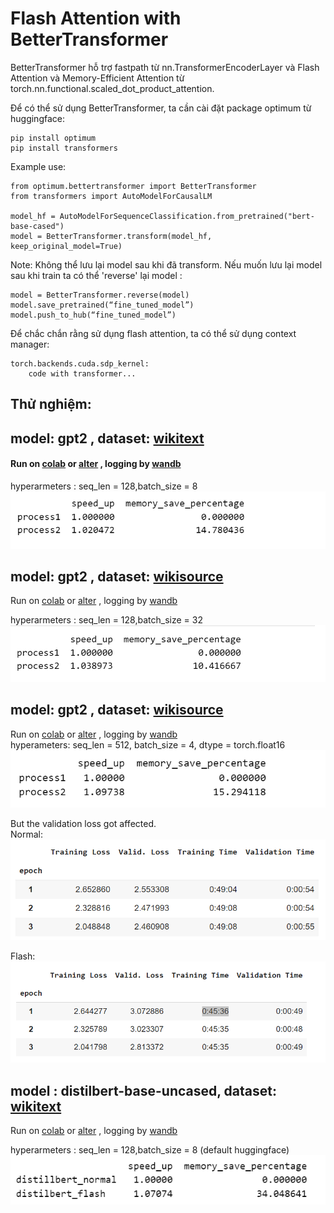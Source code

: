 # Flash Attention with BetterTransformer
BetterTransformer hỗ trợ fastpath từ nn.TransformerEncoderLayer và Flash Attention và Memory-Efficient Attention từ torch.nn.functional.scaled_dot_product_attention.

Để có thể sử dụng BetterTransformer, ta cần cài đặt package optimum từ huggingface:
```
pip install optimum
pip install transformers
```

Example use:
```
from optimum.bettertransformer import BetterTransformer
from transformers import AutoModelForCausalLM

model_hf = AutoModelForSequenceClassification.from_pretrained("bert-base-cased")
model = BetterTransformer.transform(model_hf, keep_original_model=True)
```

Note: Không thể lưu lại model sau khi đã transform. Nếu muốn lưu lại model sau khi train ta có thể 'reverse' lại model :
```
model = BetterTransformer.reverse(model)
model.save_pretrained(“fine_tuned_model”)
model.push_to_hub(“fine_tuned_model”) 
```

Để chắc chắn rằng sử dụng flash attention, ta có thể sử dụng context manager:
```
torch.backends.cuda.sdp_kernel:
    code with transformer...
```


## Thử nghiệm:
## model: gpt2 , dataset: [wikitext](https://huggingface.co/datasets/wikitext/viewer/wikitext-2-raw-v1) 

#### Run on [colab](../notebook/gpt2_wiki_2.ipynb) or [alter](https://colab.research.google.com/drive/11OpCKeOj0XoNt1XPsrnrF2qCPDzmn2kn#scrollTo=k8KPQp_DUSMe) , logging by [wandb](https://wandb.ai/htx_ai_101/gpt2_wiki_2?workspace=user-pepoo20) 

hyperarmeters : seq_len = 128,batch_size = 8 
![gpt2_wikitext](../scr/img/gpt2_wikitext.png)


## model: gpt2 , dataset: [wikisource](https://huggingface.co/datasets/wikimedia/wikisource/viewer/20231201.en)
Run on [colab](../notebook/gpt2_wikisource.ipynb) or [alter](https://colab.research.google.com/drive/1eVPz_NZhUoEOmKkwn3Hvf3-cTIc2H2xN?usp=sharing) , logging by [wandb](https://wandb.ai/htx_ai_101/gpt2_wiki_v1)



hyperarmeters : seq_len = 128,batch_size = 32
![gpt2_wikisource](../scr/img/gpt2_wikisource.png)   

## model: gpt2 , dataset: [wikisource](https://huggingface.co/datasets/wikimedia/wikisource/viewer/20231201.en) 
Run on [colab](../notebook/gpt2_wiki_langua_float16.ipynb) or [alter](https://colab.research.google.com/drive/14JfxqBp8779X9JIh9cH29gbNC28trf9U?usp=sharing) , logging by [wandb](https://wandb.ai/htx_ai_101/gpt2_wiki?workspace=user-pepoo20)   
hyperameters: seq_len = 512, batch_size = 4, dtype = torch.float16
![gpt2_wikisource_512_float16](../scr/img/gpt2_wikisource_float16.png)  



But the validation loss got affected.   
Normal:
![non_flash](../scr/img/gpt2float16_non.png)

Flash:
![flash](../scr/img/gpt2float16_flash.png)


## model : distilbert-base-uncased, dataset: [wikitext](https://huggingface.co/datasets/wikitext/viewer/wikitext-2-raw-v1)

Run on [colab](../notebook/distilBertwiki.ipynb) or [alter](https://colab.research.google.com/drive1MsebVKnBZGLpfysgUL3MysM27tdl-qfJ?usp=sharing) , logging by [wandb](https://wandb.ai/htx_ai_101/distilbert_wiki)  

hyperarmeters : seq_len = 128,batch_size = 8 (default huggingface)
![distilbert](../scr/img/distilbert_table.png)

